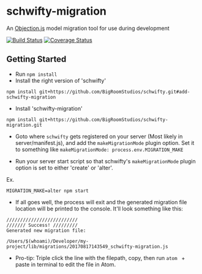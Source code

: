 # schwifty-migration
An [Objection.js](https://github.com/Vincit/objection.js) model migration tool for use during development

[![Build Status](https://travis-ci.org/BigRoomStudios/schwifty-migration.svg?branch=master)](https://travis-ci.org/BigRoomStudios/schwifty-migration) [![Coverage Status](https://coveralls.io/repos/github/BigRoomStudios/schwifty-migration/badge.svg?branch=master)](https://coveralls.io/github/BigRoomStudios/schwifty-migration?branch=master)

## Getting Started
- Run `npm install`
- Install the right version of 'schwifty'
```
npm install git+https://github.com/BigRoomStudios/schwifty.git#add-schwifty-migration
```
- Install 'schwifty-migration'
```
npm install git+https://github.com/BigRoomStudios/schwifty-migration.git
```

- Goto where `schwifty` gets registered on your server (Most likely in server/manifest.js), and add the `makeMigrationMode` plugin option.
Set it to something like `makeMigrationMode: process.env.MIGRATION_MAKE`

- Run your server start script so that schwifty's `makeMigrationMode` plugin option is set to either 'create' or 'alter'.

Ex.
```
MIGRATION_MAKE=alter npm start
```
- If all goes well, the process will exit and the generated migration file location will be printed to the console. It'll look something like this:
```
//////////////////////////
/////// Success! /////////
Generated new migration file:

/Users/$(whoami)/Developer/my-project/lib/migrations/20170817143549_schwifty-migration.js
```
- Pro-tip: Triple click the line with the filepath, copy, then run `atom ` + paste in terminal to edit the file in Atom.
